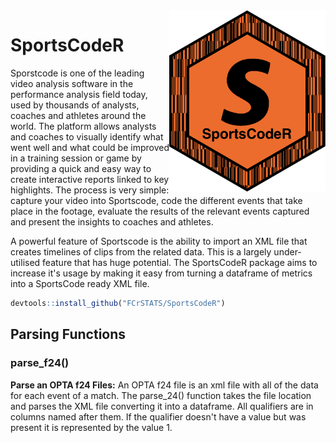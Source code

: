 
<img width="250" alt="portfolio_view" align="right" src="https://github.com/FCrSTATS/SportsCodeR/blob/master/img/SportsCodeR.png">

# SportsCodeR

Sporstcode is one of the leading video analysis software in the performance analysis field today, used by thousands of analysts, coaches and athletes around the world. The platform allows analysts and coaches to visually identify what went well and what could be improved in a training session or game by providing a quick and easy way to create interactive reports linked to key highlights. The process is very simple: capture your video into Sportscode, code the different events that take place in the footage, evaluate the results of the relevant events captured and present the insights to coaches and athletes. 

A powerful feature of Sportscode is the ability to import an XML file that creates timelines of clips from the related data. This is a largely under-utilised feature that has huge potential. The SportsCodeR package aims to increase it's usage by making it easy from turning a dataframe of metrics into a SportsCode ready XML file. 



``` r
devtools::install_github("FCrSTATS/SportsCodeR")
```

## Parsing Functions 

### parse_f24()
**Parse an OPTA f24 Files:** An OPTA f24 file is an xml file with all of the data for each event of a match. The parse_24() function takes the file location and parses the XML file converting it into a dataframe. All qualifiers are in columns named after them. If the qualifier doesn't have a value but was present it is represented by the value 1.

